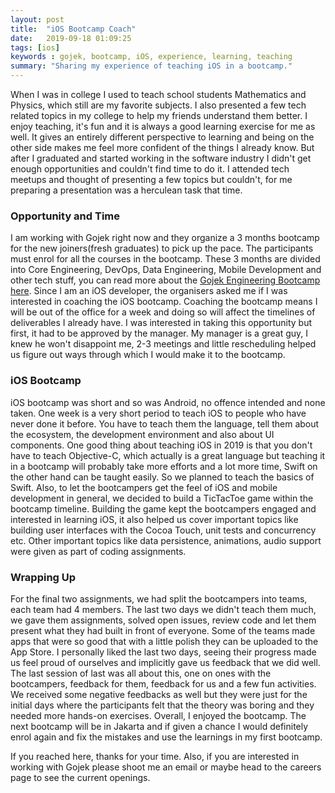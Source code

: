 ```yaml
---
layout: post
title:  "iOS Bootcamp Coach"
date:   2019-09-18 01:09:25
tags: [ios]
keywords : gojek, bootcamp, iOS, experience, learning, teaching
summary: "Sharing my experience of teaching iOS in a bootcamp."
---
```


When I was in college I used to teach school students Mathematics and Physics, which still are my favorite subjects. I also presented a few tech related topics in my college to help my friends understand them better. I enjoy teaching, it's fun and it is always a good learning exercise for me as well. It gives an entirely different perspective to learning and being on the other side makes me feel more confident of the things I already know. But after I graduated and started working in the software industry I didn't get enough opportunities and couldn't find time to do it. I attended tech meetups and thought of presenting a few topics but couldn't, for me preparing a presentation was a herculean task that time.

### Opportunity and Time

I am working with Gojek right now and they organize a 3 months bootcamp for the new joiners(fresh graduates) to pick up the pace. The participants must enrol for all the courses in the bootcamp. These 3 months are divided into Core Engineering, DevOps, Data Engineering, Mobile Development and other tech stuff, you can read more about the [Gojek Engineering Bootcamp here](https://blog.gojekengineering.com/what-is-the-go-jek-engineering-bootcamp-de7778836da9). Since I am an iOS developer, the organisers asked me if I was interested in coaching the iOS bootcamp. Coaching the bootcamp means I will be out of the office for a week and doing so will affect the timelines of deliverables I already have. I was interested in taking this opportunity but first, it had to be approved by the manager. My manager is a great guy, I knew he won't disappoint me, 2-3 meetings and little rescheduling helped us figure out ways through which I would make it to the bootcamp.

### iOS Bootcamp

iOS bootcamp was short and so was Android, no offence intended and none taken. One week is a very short period to teach iOS to people who have never done it before. You have to teach them the language, tell them about the ecosystem, the development environment and also about UI components. One good thing about teaching iOS in 2019 is that you don't have to teach Objective-C, which actually is a great language but teaching it in a bootcamp will probably take more efforts and a lot more time, Swift on the other hand can be taught easily. So we planned to teach the basics of Swift. Also, to let the bootcampers get the feel of iOS and mobile development in general, we decided to build a TicTacToe game within the bootcamp timeline. Building the game kept the bootcampers engaged and interested in learning iOS, it also helped us cover important topics like building user interfaces with the Cocoa Touch, unit tests and concurrency etc. Other important topics like data persistence, animations, audio support were given as part of coding assignments. 

### Wrapping Up

For the final two assignments, we had split the bootcampers into teams, each team had 4 members. The last two days we didn't teach them much, we gave them assignments, solved open issues, review code and let them present what they had built in front of everyone. Some of the teams made apps that were so good that with a little polish they can be uploaded to the App Store. I personally liked the last two days, seeing their progress made us feel proud of ourselves and implicitly gave us feedback that we did well. The last session of last was all about this, one on ones with the bootcampers, feedback for them, feedback for us and a few fun activities. We received some negative feedbacks as well but they were just for the initial days where the participants felt that the theory was boring and they needed more hands-on exercises. Overall, I enjoyed the bootcamp. The next bootcamp will be in Jakarta and if given a chance I would definitely enrol again and fix the mistakes and use the learnings in my first bootcamp.

If you reached here, thanks for your time. Also, if you are interested in working with Gojek please shoot me an email or maybe head to the careers page to see the current openings.